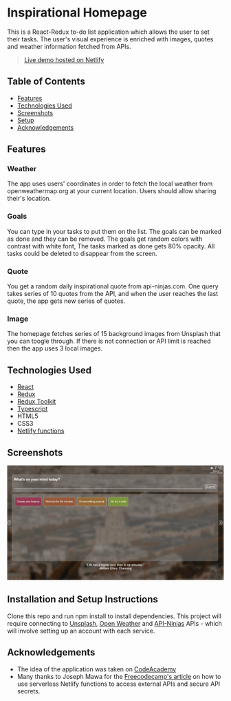 # Inspirational Homepage
This is a React-Redux to-do list application which allows the user to set their tasks. The user's visual experience is enriched with images, quotes and weather information fetched from APIs.

> [Live demo hosted on Netlify](https://inspirational-page-react.netlify.app/)

## Table of Contents
* [Features](#features)
* [Technologies Used](#technologies-used)
* [Screenshots](#screenshots)
* [Setup](#installation-and-setup-instructions)
* [Acknowledgements](#acknowledgements)

## Features
### Weather
The app uses users' coordinates in order to fetch the local weather from openweathermap.org at your current location. Users should allow sharing their's location.

### Goals
You can type in your tasks to put them on the list. The goals can be marked as done and they can be removed. The goals get random colors with contrast with white font, The tasks marked as done gets 80% opacity. All tasks could be deleted to disappear from the screen.

### Quote
You get a random daily inspirational quote from api-ninjas.com. One query takes series of 10 quotes from the API, and when the user reaches the last quote, the app gets new series of quotes.

### Image
The homepage fetches series of 15 background images from Unsplash that you can toogle through. If there is not connection or API limit is reached then the app uses 3 local images.


## Technologies Used
- [React](https://reactjs.org/)
- [Redux](https://redux.js.org/)
- [Redux Toolkit](https://redux-toolkit.js.org/)
- [Typescript](https://www.typescriptlang.org/)
- HTML5
- CSS3
- [Netlify functions](https://docs.netlify.com/functions/overview/)

## Screenshots
![Screenshot](./public/Inspirational-page-screenshot.png)

## Installation and Setup Instructions

Clone this repo and run npm install to install dependencies. This project will require connecting to [Unsplash](https://unsplash.com/), [Open Weather](https://openweathermap.org/) and [API-Ninjas](https://api-ninjas.com/) APIs - which will involve setting up an account with each service. 

## Acknowledgements
- The idea of the application was taken on [CodeAcademy](https://www.codecademy.com/projects/portfolio/inspirational-homepage)
- Many thanks to Joseph Mawa for the [Freecodecamp's article](https://www.freecodecamp.org/news/how-to-access-secret-api-keys-using-netlify-functions-in-a-react-app/) on how to use serverless Netlify functions to access external APIs and secure API secrets. 
